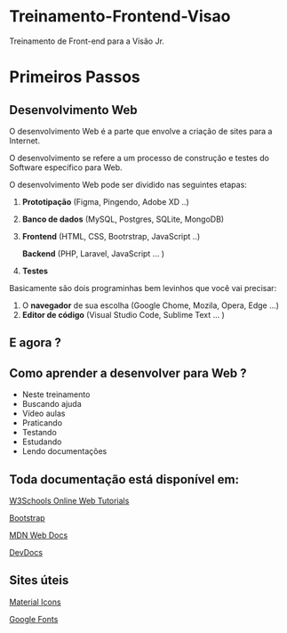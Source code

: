 # Treinamento-Frontend-Visao
Treinamento de Front-end para a Visão Jr.


# Primeiros Passos

## Desenvolvimento Web

O desenvolvimento Web é a parte que envolve a criação de sites para a Internet. 

O desenvolvimento se refere a um processo de construção e testes do Software específico para Web.

O desenvolvimento Web pode ser dividido nas seguintes etapas:

1. **Prototipação** (Figma, Pingendo, Adobe XD ..)
2. **Banco de dados** (MySQL, Postgres, SQLite, MongoDB)
3.  
   **Frontend** (HTML, CSS, Bootrstrap, JavaScript ..)
   
   **Backend** (PHP, Laravel, JavaScript ... )

4. **Testes**

Basicamente são dois programinhas bem levinhos que você vai precisar:

1. O **navegador** de sua escolha (Google Chome, Mozila, Opera, Edge ...)
2. **Editor de código** (Visual Studio Code, Sublime Text ... )

## E agora ?

## Como aprender a desenvolver para Web ?

- Neste treinamento
- Buscando ajuda
- Vídeo aulas
- Praticando
- Testando
- Estudando
- Lendo documentações

## Toda documentação está disponível em:

[W3Schools Online Web Tutorials](https://www.w3schools.com)

[Bootstrap](https://getbootstrap.com)

[MDN Web Docs](https://developer.mozilla.org/pt-BR/)

[DevDocs](https://devdocs.io)

## Sites úteis

[Material Icons](https://material.io/resources/icons/?style=baseline)

[Google Fonts](https://fonts.google.com)
